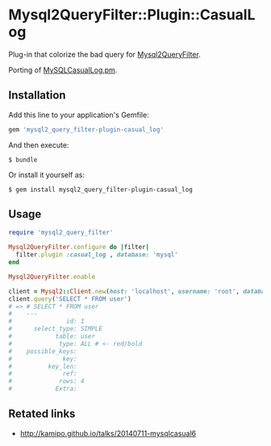 # Mysql2QueryFilter::Plugin::CasualLog

Plug-in that colorize the bad query for [Mysql2QueryFilter](https://github.com/winebarrel/mysql2_query_filter).

Porting of [MySQLCasualLog.pm](https://gist.github.com/kamipo/839e8a5b6d12bddba539).

## Installation

Add this line to your application's Gemfile:

```ruby
gem 'mysql2_query_filter-plugin-casual_log'
```

And then execute:

    $ bundle

Or install it yourself as:

    $ gem install mysql2_query_filter-plugin-casual_log

## Usage

```ruby
require 'mysql2_query_filter'

Mysql2QueryFilter.configure do |filter|
  filter.plugin :casual_log , database: 'mysql'
end

Mysql2QueryFilter.enable

client = Mysql2::Client.new(host: 'localhost', username: 'root', database: 'mysql')
client.query('SELECT * FROM user')
# => # SELECT * FROM user
#    ---
#               id: 1
#      select_type: SIMPLE
#            table: user
#             type: ALL # <- red/bold
#    possible_keys:
#              key:
#          key_len:
#              ref:
#             rows: 4
#            Extra:
```

## Retated links

* http://kamipo.github.io/talks/20140711-mysqlcasual6
